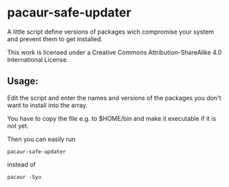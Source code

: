 # pacaur-safe-updater
A little script define versions of packages wich compromise your system and prevent them to get installed.

This work is licensed under a Creative Commons Attribution-ShareAlike 4.0 International License.

## Usage:

Edit the script and enter the names and versions of the packages you don't want to install into the array. 

You have to copy the file e.g. to $HOME/bin and make it executable if it is not yet.

Then you can easily run
```
pacaur-safe-updater
```
instead of
```
pacaur -Syu
```
